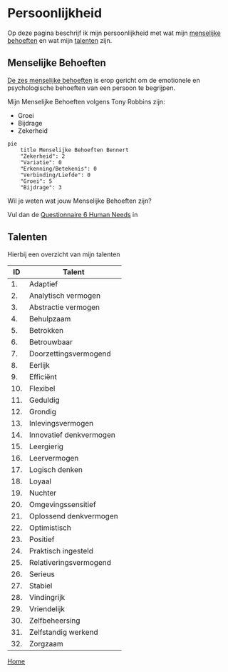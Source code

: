 # Persoonlijkheid

Op deze pagina beschrijf ik mijn persoonlijkheid met wat mijn [menselijke behoeften](#menselijke-behoeften) en wat mijn [talenten](#talenten) zijn.

## Menselijke Behoeften

[De zes menselijke behoeften](../PersonalGrowth/Discover6HumanNeeds/index.md) is erop gericht om de emotionele en psychologische behoeften van een persoon te begrijpen.

Mijn Menselijke Behoeften volgens Tony Robbins zijn:

* Groei
* Bijdrage
* Zekerheid

```mermaid
pie
    title Menselijke Behoeften Bennert
    "Zekerheid": 2
    "Variatie": 0
    "Erkenning/Betekenis": 0
    "Verbinding/Liefde": 0
    "Groei": 5
    "Bijdrage": 3
```

Wil je weten wat jouw Menselijke Behoeften zijn?

Vul dan de [Questionnaire 6 Human Needs](https://forms.office.com/Pages/ResponsePage.aspx?id=a8ulgCGuqE69PyXgBc78W7s_cNsMqNxCkhi68glGcH5UNUNNWVgzR0wyRVRPT1pWQkZRMkxJVlU1Qi4u) in

## Talenten

Hierbij een overzicht van mijn talenten

| ID | Talent |
| --- | --- |
| 1. | Adaptief |
| 2. | Analytisch vermogen |
| 3. | Abstractie vermogen |
| 4. | Behulpzaam |
| 5. | Betrokken |
| 6. | Betrouwbaar |
| 7. | Doorzettingsvermogend |
| 8. | Eerlijk |
| 9. | Efficiënt |
| 10.| Flexibel |
| 11.| Geduldig |
| 12.| Grondig |
| 13.| Inlevingsvermogen |
| 14.| Innovatief denkvermogen |
| 15.| Leergierig |
| 16.| Leervermogen |
| 17.| Logisch denken |
| 18.| Loyaal |
| 19.| Nuchter |
| 20.| Omgevingssensitief |
| 21.| Oplossend denkvermogen |
| 22.| Optimistisch |
| 23.| Positief |
| 24.| Praktisch ingesteld |
| 25.| Relativeringsvermogend |
| 26.| Serieus |
| 27.| Stabiel |
| 28.| Vindingrijk |
| 29.| Vriendelijk |
| 30.| Zelfbeheersing |
| 31.| Zelfstandig werkend |
| 32.| Zorgzaam |

[Home](../index.md)